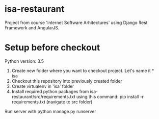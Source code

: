 # isa-restaurant

Project from course 'Internet Software Arhitectures' using Django Rest Framework and AngularJS.

# Setup before checkout

Python version: 3.5

1. Create new folder where you want to checkout project. Let's name it * isa
2. Checkout this repository into previously created folder
3. Create virtualenv in 'isa' folder
4. Install required python packages from isa-restaurant/src/requirements.txt using this command:
	pip install -r requirements.txt (navigate to src folder)

Run server with python manage.py runserver
	
